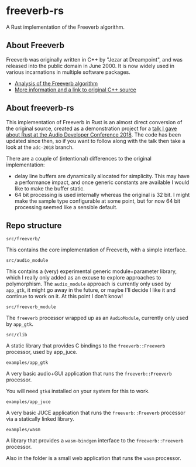 # freeverb-rs

A Rust implementation of the Freeverb algorithm.

## About Freeverb

Freeverb was originally written in C++ by "Jezar at Dreampoint", and was released into the public domain in June 2000. It is now widely used in various incarnations in multiple software packages.

- [Analysis of the Freeverb algorithm](https://ccrma.stanford.edu/~jos/pasp/Freeverb.html)
- [More information and a link to original C++ source](http://freeverb3vst.osdn.jp/sites.shtml)

## About freeverb-rs

This implementation of Freeverb in Rust is an almost direct conversion of the original source, created as a demonstration project for a [talk I gave about Rust at the Audio Developer Conference 2018](https://www.youtube.com/watch?v=Yom9E-67bdI). The code has been updated since then, so if you want to follow along with the talk then take a look at the `adc-2018` branch.

There are a couple of (intentional) differences to the original implementation:
- delay line buffers are dynamically allocated for simplicity. This may have a performance impact, and once generic constants are available I would like to make the buffer static.
- 64 bit processing is used internally whereas the original is 32 bit. I might make the sample type configurable at some point, but for now 64 bit processing seemed like a sensible default.

## Repo structure

`src/freeverb/`

This contains the core implementation of Freeverb, with a simple interface.

`src/audio_module`

This contains a (very) experimental generic module+parameter library, which I really only added as an excuse to explore approaches to polymorphism. The `audio_module` approach is currently only used by `app_gtk`, it might go away in the future, or maybe I'll decide I like it and continue to work on it. At this point I don't know!

`src/freeverb_module`

The `freeverb` processor wrapped up as an `AudioModule`, currently only used by `app_gtk`.

`src/clib`

A static library that provides C bindings to the `freeverb::Freeverb` processor, used by app_juce.

`examples/app_gtk`

A very basic audio+GUI application that runs the `freeverb::Freeverb` processor.

You will need `gtk4` installed on your system for this to work.

`examples/app_juce`

A very basic JUCE application that runs the `freeverb::Freeverb` processor via a statically linked library.

`examples/wasm`

A library that provides a `wasm-bindgen` interface to the `freeverb::Freeverb` processor.

Also in the folder is a small web application that runs the `wasm` processor.
